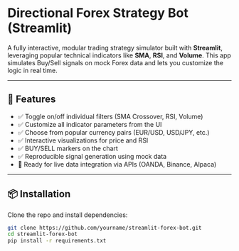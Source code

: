 # Directional Forex Strategy Bot (Streamlit)

A fully interactive, modular trading strategy simulator built with **Streamlit**, leveraging popular technical indicators like **SMA**, **RSI**, and **Volume**. This app simulates Buy/Sell signals on mock Forex data and lets you customize the logic in real time.

---

## 🔧 Features

- ✅ Toggle on/off individual filters (SMA Crossover, RSI, Volume)
- ✅ Customize all indicator parameters from the UI
- ✅ Choose from popular currency pairs (EUR/USD, USD/JPY, etc.)
- ✅ Interactive visualizations for price and RSI
- ✅ BUY/SELL markers on the chart
- ✅ Reproducible signal generation using mock data
- 🚀 Ready for live data integration via APIs (OANDA, Binance, Alpaca)

---

## 📦 Installation

Clone the repo and install dependencies:

```bash
git clone https://github.com/yourname/streamlit-forex-bot.git
cd streamlit-forex-bot
pip install -r requirements.txt
